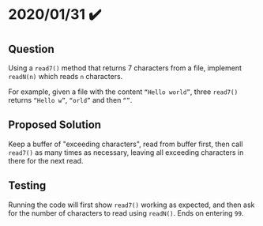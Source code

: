 # 2020/01/31 ✔️

## Question
Using a `read7()` method that returns 7 characters from a file, implement `readN(n)` which reads `n` characters.

For example, given a file with the content `“Hello world”`, three `read7()` returns `“Hello w”`, `“orld”` and then `“”`.

## Proposed Solution
Keep a buffer of "exceeding characters", read from buffer first, then call `read7()` as many times as necessary, leaving all exceeding characters in there for the next read.
    
## Testing
Running the code will first show `read7()` working as expected, and then ask for the number of characters to read using `readN()`. Ends on entering `99`.
